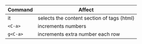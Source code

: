 | Command  | Affect                                     |
| -------- | ------------------------------------------ |
| it       | selects the content section of tags (html) |
| `<C-a>`  | increments numbers                         |
| `g<C-a>` | increments extra number each row           |
